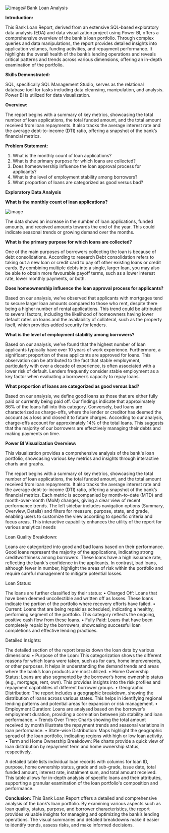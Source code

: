 ![image](https://github.com/Bafnakb/Bank-Loan-Analysis/assets/106813409/995287fa-76de-4ff8-ac07-9f53f3ebfcfb)# Bank Loan Analysis

**Introduction:**

This Bank Loan Report, derived from an extensive SQL-based exploratory data analysis (EDA) and data visualization project using Power BI, offers a comprehensive overview of the bank's loan portfolio. Through complex queries and data manipulations, the report provides detailed insights into application volumes, funding activities, and repayment performance. It highlights the overall health of the bank’s lending operations and reveals critical patterns and trends across various dimensions, offering an in-depth examination of the portfolio.

**Skills Demonstrated:**

SQL, specifically SQL Management Studio, serves as the relational database tool for tasks including data cleansing, manipulation, and analysis. 
Power BI is utilized for data visualization.

**Overview:**

The report begins with a summary of key metrics, showcasing the total number of loan applications, the total funded amount, and the total amount received from loan repayments. It also tracks the average interest rate and the average debt-to-income (DTI) ratio, offering a snapshot of the bank’s financial metrics.

**Problem Statement:**

1.	What is the monthly count of loan applications? 
2.	What is the primary purpose for which loans are collected?
3.	Does homeownership influence the loan approval process for applicants?
4.	What is the level of employment stability among borrowers?
5.	What proportion of loans are categorized as good versus bad?

**Exploratory Data Analysis**

**What is the monthly count of loan applications?**

![image](https://github.com/Bafnakb/Bank-Loan-Analysis/assets/106813409/373fa5fd-b98d-4d17-8c6b-7cf1a3cbc46b)

 
The data shows an increase in the number of loan applications, funded amounts, and received amounts towards the end of the year. This could indicate seasonal trends or growing demand over the months.

**What is the primary purpose for which loans are collected?**

 

One of the main purposes of borrowers collecting the loan is because of debt consolidations. According to research Debt consolidation refers to taking out a new loan or credit card to pay off other existing loans or credit cards. By combining multiple debts into a single, larger loan, you may also be able to obtain more favourable payoff terms, such as a lower interest rate, lower monthly payments, or both.

**Does homeownership influence the loan approval process for applicants?**

 

Based on our analysis, we’ve observed that applicants with mortgages tend to secure larger loan amounts compared to those who rent, despite there being a higher number of rental applications. This trend could be attributed to several factors, including the likelihood of homeowners having lower default rates on loans and the availability of collateral, such as the property itself, which provides added security for lenders.


**What is the level of employment stability among borrowers?**

 

Based on our analysis, we’ve found that the highest number of loan applicants typically have over 10 years of work experience. Furthermore, a significant proportion of these applicants are approved for loans. This observation can be attributed to the fact that stable employment, particularly with over a decade of experience, is often associated with a lower risk of default. Lenders frequently consider stable employment as a key factor when evaluating a borrower’s capacity to repay loans.


**What proportion of loans are categorized as good versus bad?**

 
Based on our analysis, we define good loans as those that are either fully paid or currently being paid off. Our findings indicate that approximately 86% of the loans fall into this category. Conversely, bad loans are characterized as charge-offs, where the lender or creditor has deemed the account as a loss and closed it to future charges. According to our analysis, charge-offs account for approximately 14% of the total loans. This suggests that the majority of our borrowers are effectively managing their debts and making payments on time.

**Power BI Visualization Overview:**

This visualization provides a comprehensive analysis of the bank's loan portfolio, showcasing various key metrics and insights through interactive charts and graphs.

 

The report begins with a summary of key metrics, showcasing the total number of loan applications, the total funded amount, and the total amount received from loan repayments. It also tracks the average interest rate and the average debt-to-income (DTI) ratio, offering a snapshot of the bank’s financial metrics. Each metric is accompanied by month-to-date (MTD) and month-over-month (MoM) changes, giving a clear view of recent performance trends. The left sidebar includes navigation options (Summary, Overview, Details) and filters for measure, purpose, state, and grade, enabling users to customize the view according to specific criteria and focus areas. This interactive capability enhances the utility of the report for various analytical needs

Loan Quality Breakdown:

Loans are categorized into good and bad loans based on their performance. Good loans represent the majority of the applications, indicating strong creditworthiness among borrowers. These loans have a high issuance rate, reflecting the bank's confidence in the applicants. In contrast, bad loans, although fewer in number, highlight the areas of risk within the portfolio and require careful management to mitigate potential losses.

Loan Status:

The loans are further classified by their status:
•	Charged Off: Loans that have been deemed uncollectible and written off as losses. These loans indicate the portion of the portfolio where recovery efforts have failed.
•	Current: Loans that are being repaid as scheduled, indicating a healthy, performing segment of the portfolio. This category reflects the ongoing, positive cash flow from these loans.
•	Fully Paid: Loans that have been completely repaid by the borrowers, showcasing successful loan completions and effective lending practices.



 

Detailed Insights:

The detailed section of the report breaks down the loan data by various dimensions:
•	Purpose of the Loan: This categorization shows the different reasons for which loans were taken, such as for cars, home improvements, or other purposes. It helps in understanding the demand trends and areas where the bank’s loan products are most utilized.
•	Home Ownership Status: Loans are also segmented by the borrower’s home ownership status (e.g., mortgage, rent, own). This provides insights into the risk profiles and repayment capabilities of different borrower groups.
•	Geographic Distribution: The report includes a geographic breakdown, showing the distribution of loans across various states. This helps in identifying regional lending patterns and potential areas for expansion or risk management.
•	Employment Duration: Loans are analysed based on the borrower’s employment duration, providing a correlation between job stability and loan performance.
•	Trends Over Time: Charts showing the total amount received by month illustrate the repayment trends and seasonal variations in loan performance.
•	State-wise Distribution: Maps highlight the geographic spread of the loan portfolio, indicating regions with high or low loan activity.
•	Term and Home Ownership Breakdown: Pie charts provide a quick view of loan distribution by repayment term and home ownership status, respectively.

 

A detailed table lists individual loan records with columns for loan ID, purpose, home ownership status, grade and sub-grade, issue date, total funded amount, interest rate, instalment sum, and total amount received. This table allows for in-depth analysis of specific loans and their attributes, supporting a granular examination of the loan portfolio's composition and performance.

**Conclusion:**
This Bank Loan Report offers a detailed and comprehensive analysis of the bank’s loan portfolio. By examining various aspects such as loan quality, status, purpose, and borrower characteristics, the report provides valuable insights for managing and optimizing the bank’s lending operations. The visual summaries and detailed breakdowns make it easier to identify trends, assess risks, and make informed decisions.





